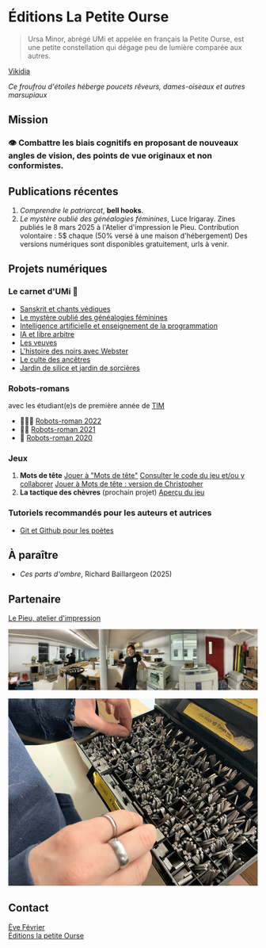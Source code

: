 # Éditions La Petite Ourse

> Ursa Minor, abrégé UMi et appelée en français la Petite Ourse, est une petite constellation qui dégage peu de lumière comparée aux autres. 

  [Vikidia](https://fr.vikidia.org/wiki/Petite_Ourse)

_Ce froufrou d'étoiles héberge poucets rêveurs, dames-oiseaux et autres marsupiaux_   
  
## Mission 
### 👁️‍ Combattre les biais cognitifs en proposant de nouveaux angles de vision, des points de vue originaux et non conformistes. 
 

## Publications récentes
1. *Comprendre le patriarcat*, **bell hooks**.
2. *Le mystère oublié des généalogies féminines*, Luce Irigaray.
Zines publiés le 8 mars 2025 à l'Atelier d'impression le Pieu. 
Contribution volontaire : 5$ chaque (50% versé à une maison d'hébergement)
Des versions numériques sont disponibles gratuitement, urls à venir.

## Projets numériques
### Le carnet d'UMi 🥷
- [Sanskrit et chants védiques](sanskrit/c01.md)
- [Le mystère oublié des généalogies féminines](billets/mystere.md)
- [Intelligence artificielle et enseignement de la programmation](billets/ia-pedagogie-developpement-web.md) 
- [IA et libre arbitre](billets/le-libre-arbitre.md)
- [Les veuves](billets/les-veuves.md)
- [L'histoire des noirs avec Webster](billets/webster.md)
- [Le culte des ancêtres](billets/short-expedition-01.md)
- [Jardin de silice et jardin de sorcières](billets/first-roadtrip.md)
  
### Robots-romans
avec les étudiant(e)s de première année de [TIM](https://timcsf.ca/)
- 🤖🤖🤖 [Robots-roman 2022](https://evefevrier.github.io/robots-roman/)
- 🤖🤖 [Robots-roman 2021](https://evefevrier.github.io/robots-roman/2021/)
- 🤖 [Robots-roman 2020](https://evefevrier.github.io/robots-roman/2020/)

### Jeux 
1. __Mots de tête__
[Jouer à "Mots de tête"](https://evefevrier.github.io/wordle/)
[Consulter le code du jeu et/ou y collaborer](https://github.com/evefevrier/wordle)
[Jouer à Mots de tête : version de Christopher](#)
2. __La tactique des chèvres__ (prochain projet)
[Aperçu du jeu](la-tactique-des-chevres/pdf/BaghChal_regles-du-jeu.pdf)

### Tutoriels recommandés pour les auteurs et autrices
- [Git et Github pour les poètes](https://thecodingtrain.com/tracks/git-and-github-for-poets)

## À paraître
- *Ces parts d'ombre*, Richard Baillargeon (2025) 
 
## Partenaire
[Le Pieu, atelier d'impression](https://www.facebook.com/atelierlepieu)  
  
![lePieu-riso-mz](media/lePieu-riso-mz.jpeg)

![lePieu-police-venus](media/lePieu-police-venus.jpeg)

## Contact 
[Ève Février](mailto:editionsLaPetiteOurse@gmail.com)  
[Éditions la petite Ourse](https:/editionslapetiteourse.com/)

 
